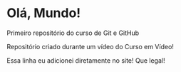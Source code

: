 # Olá, Mundo!
Primeiro repositório do curso de Git e GitHub

Repositório criado durante um vídeo do Curso em Vídeo!

Essa linha eu adicionei diretamente no site! Que legal!
